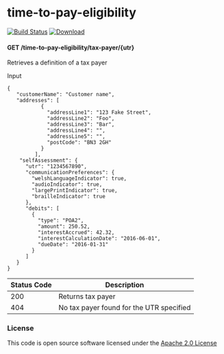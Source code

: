 # time-to-pay-eligibility

[![Build Status](https://travis-ci.org/hmrc/time-to-pay-eligibility.svg)](https://travis-ci.org/hmrc/time-to-pay-eligibility) [ ![Download](https://api.bintray.com/packages/hmrc/releases/time-to-pay-eligibility/images/download.svg) ](https://bintray.com/hmrc/releases/time-to-pay-eligibility/_latestVersion)

#### GET /time-to-pay-eligibility/tax-payer/{utr}

Retrieves a definition of a tax payer

Input
```
{
   "customerName": "Customer name",
   "addresses": [
           {
             "addressLine1": "123 Fake Street",
             "addressLine2": "Foo",
             "addressLine3": "Bar",
             "addressLine4": "",
             "addressLine5": "",
             "postCode": "BN3 2GH"
           }
         ],
    "selfAssessment": {
      "utr": "1234567890",
      "communicationPreferences": {
        "welshLanguageIndicator": true,
        "audioIndicator": true,
        "largePrintIndicator": true,
        "brailleIndicator": true
      },
      "debits": [
        {
          "type": "POA2",
          "amount": 250.52,
          "interestAccrued": 42.32,
          "interestCalculationDate": "2016-06-01",
          "dueDate": "2016-01-31"
        }
      ]
   }
}
```

| Status Code | Description |
|---|---|
| 200 | Returns tax payer                           |
| 404 | No tax payer found for the UTR specified    |

### License

This code is open source software licensed under the [Apache 2.0 License]("http://www.apache.org/licenses/LICENSE-2.0.html")